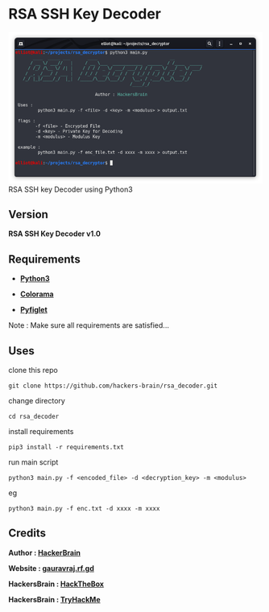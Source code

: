 # RSA SSH Key Decoder
![rsa ssh key decoder](https://github.com/hackers-brain/rsa_decoder/blob/master/rsa_decryptor.png)
RSA SSH key Decoder using Python3
## Version
**RSA SSH Key Decoder v1.0**
## Requirements
* **[Python3](https://www.python.org/downloads/)**

* **[Colorama](https://pypi.org/project/colorama/)**

* **[Pyfiglet](https://pypi.org/project/pyfiglet/0.7/)**

Note : Make sure all requirements are satisfied...

## Uses
clone this repo
```
git clone https://github.com/hackers-brain/rsa_decoder.git
```
change directory
```
cd rsa_decoder
```
install requirements
```
pip3 install -r requirements.txt
```
run main script
```
python3 main.py -f <encoded_file> -d <decryption_key> -m <modulus>
```
eg
```
python3 main.py -f enc.txt -d xxxx -m xxxx
```

## Credits
**Author : [HackerBrain](https://github.com/hackers-brain/)**

**Website : [gauravraj.rf.gd](http://gauravraj.rf.gd/)**

**HackersBrain : [HackTheBox](https://www.hackthebox.eu/profile/303514)**

**HackersBrain : [TryHackMe](https://tryhackme.com/p/hackersbrain)**

